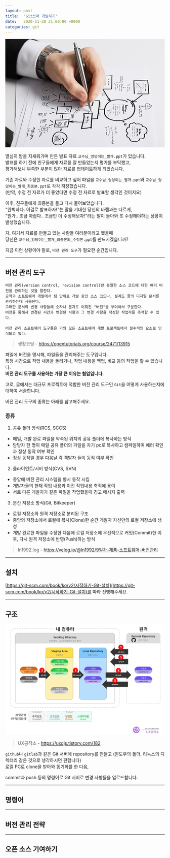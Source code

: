 ```yaml
---
layout: post
title:  "Git쓰며 개발하기"
date:   2020-11-28 21:00:00 +0900
categories: git
---
```


![설계하는_사진](/assets/2020-11-28-git/설계하는_사진.jpeg)

열심히 밤을 지새워가며 만든 발표 자료 `교수님_엉덩이는_빨개.ppt`가 있습니다.  
발표를 하기 전에 친구들에게 자료를 잘 만들었는지 평가를 부탁했고,  
평가해보니 부족한 부분이 많아 자료를 업데이트하게 되었습니다.  
  
기존 자료와 수정한 자료를 비교하고 싶어 파일을 `교수님_엉덩이는_빨개.ppt`와 `교수님_엉덩이는_빨개_최종본.ppt`로 각각 저장했습니다.  
(만약, 수정 전 자료가 더 좋았다면 수정 전 자료로 발표할 생각인 것이지요)  
  
이후, 친구들에게 최종본을 들고 다시 물어보았습니다.  
"완벽하다. 이걸로 발표하자!"는 말을 기대한 당신의 바램과는 다르게,  
"뭔가.. 조금 아쉽다.. 조금만 더 수정해보자!"라는 말이 돌아와 또 수정해야하는 상황이 발생했습니다.  

  
자, 여기서 자료를 만들고 있는 사람들 여러분이라고 했을때  
당신은 `교수님_엉덩이는_빨개_최종본의_수정본.ppt`를 만드시겠습니까?  

  
지금 이런 상황이야 말로, `버전 관리 도구`가 필요한 순간입니다.  

------

## 버전 관리 도구

```
버전 관리(version control, revision control)란 동일한 소스 코드에 대한 여러 버전을 관리하는 것을 말한다.
공학과 소프트웨어 개발에서 팀 단위로 개발 중인 소스 코드나, 설계도 등의 디지털 문서를 관리하는데 사용된다.
그러한 문서의 변경 사항들에 숫자나 문자로 이뤄진 "버전"을 부여해서 구분한다.
버전을 통해서 변경된 시간과 변경된 사항과 그 변경 사항을 작성한 작업자를 추적할 수 있다.

버전 관리 소프트웨어 도구들은 거의 모든 소프트웨어 개발 프로젝트에서 필수적인 요소로 인식되고 있다.
```
> 생활코딩 - https://opentutorials.org/course/2471/13915

파일에 버전을 명시해, 파일들을 관리해주는 도구입니다.  
특정 시간으로 작업 내용을 돌리거나, 작업 내용을 백업, 비교 등의 작업을 할 수 있습니다.  
**버전 관리 도구를 사용하는 가장 큰 이유는 협업입니다.**  

고로, 글에서는 대규모 프로젝트에 적합한 버전 관리 도구인 `Git`을 어떻게 사용하는지에 대하여 서술합니다.  

버전 관리 도구의 종류는 아래를 참고해주세요.

### 종류

1. 공유 폴더 방식(RCS, SCCS)
- 매일, 개발 완료 파일을 약속된 위치의 공유 폴더에 복사하는 방식
- 담당자 한 명이 매일 공유 폴더의 파일을 자기 pc로 복사하고 컴파일하여 에러 확인과 정상 동작 여부 확인
- 정상 동작일 경우 다음날 각 객발자 들이 동적 여부 확인

2. 클라이언트/서버 방식(CVS, SVN)
- 중앙에 버전 관리 시스템을 향시 동작 시킴
- 개발자들의 현재 작업 내용과 이전 작업내용 축적에 용이
- 서로 다른 개발자가 같은 파일을 작업했을때 경고 메시지 출력

3. 분산 저장소 방식(Git, Bitkeeper)
- 로컬 저장소와 원격 저장소로 분리된 구조
- 중앙의 저장소에서 로컬에 복사(Clone)한 순간 개발자 자신만의 로컬 저장소에 생성
- 개발 완료한 파일을 수정한 다음에 로컬 저장소에 우선적으로 커밋(Commit)한 이후, 다시 원격 저장소에 반영(Push)하는 방식  

> ln1992.log - https://velog.io/@ln1992/9일차-제품-소프트웨어-버전관리  

------

## 설치

[https://git-scm.com/book/ko/v2/시작하기-Git-설치](https://git-scm.com/book/ko/v2/시작하기-Git-설치)를 따라 진행해주세요.

------

## 구조

![Git_구조](/assets/2020-11-28-git/Git_구조.png)  
> UX공작소 - https://uxgjs.tistory.com/182

`github`나 `gitlab`과 같은 Git 서버에 repository를 만들고 (윈도우의 폴더, 리눅스의 디렉터리 같은 것으로 생각하시면 편합니다)  
로컬 PC로 clone을 받아와 동기화를 한 다음,  

commit과 push 등의 명령어로 Git 서버로 변경 사항들을 업로드합니다.

------

## 명령어

------

## 버전 관리 전략

------

## 오픈 소스 기여하기
